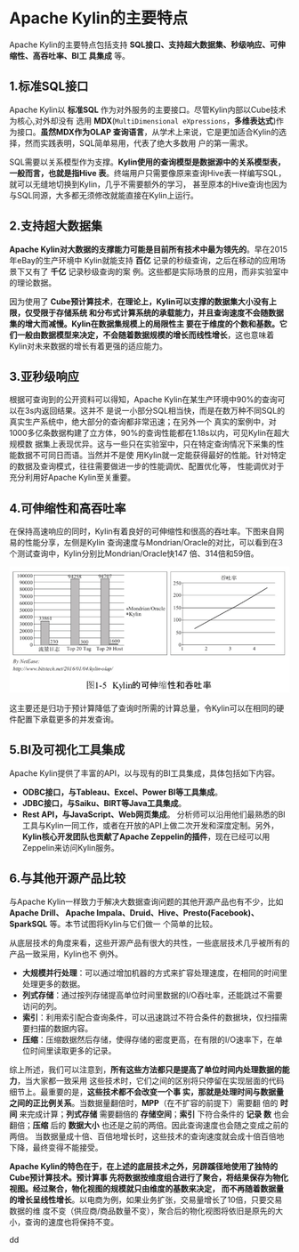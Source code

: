 Apache Kylin的主要特点
================================================================================
Apache Kylin的主要特点包括支持 **SQL接口、支持超大数据集、秒级响应、可伸缩性、高吞吐率、BI工
具集成** 等。

## 1.标准SQL接口
Apache Kylin以 **标准SQL** 作为对外服务的主要接口。尽管Kylin内部以Cube技术为核心,对外却没有
选用 **MDX**(`MultiDimensional eXpressions`，**多维表达式**)作为接口。**虽然MDX作为OLAP
查询语言**，从学术上来说，它是更加适合Kylin的选择，然而实践表明，SQL简单易用，代表了绝大多数用
户的第一需求。

SQL需要以关系模型作为支撑。**Kylin使用的查询模型是数据源中的关系模型表，一般而言，也就是指Hive
表**。终端用户只需要像原来查询Hive表一样编写SQL，就可以无缝地切换到Kylin，几乎不需要额外的学习，
甚至原本的Hive查询也因为与SQL同源，大多都无须修改就能直接在Kylin上运行。

## 2.支持超大数据集
**Apache Kylin对大数据的支撑能力可能是目前所有技术中最为领先的**。早在2015年eBay的生产环境中
Kylin就能支持 **百亿** 记录的秒级查询，之后在移动的应用场景下又有了 **千亿** 记录秒级查询的案
例。这些都是实际场景的应用，而非实验室中的理论数据。

因为使用了 **Cube预计算技术**，**在理论上，Kylin可以支撑的数据集大小没有上限，仅受限于存储系统
和分布式计算系统的承载能力，并且查询速度不会随数据集的增大而减慢。Kylin在数据集规模上的局限性主
要在于维度的个数和基数。它们一般由数据模型来决定，不会随着数据规模的增长而线性增长**，这也意味着
Kylin对未来数据的增长有着更强的适应能力。

## 3.亚秒级响应
根据可查询到的公开资料可以得知，Apache Kylin在某生产环境中90%的查询可以在3s内返回结果。这并不
是说一小部分SQL相当快，而是在数万种不同SQL的真实生产系统中，绝大部分的查询都非常迅速；在另外一个
真实的案例中，对1000多亿条数据构建了立方体，90%的查询性能都在1.18s以内，可见Kylin在超大规模数
据集上表现优异。这与一些只在实验室中，只在特定查询情况下采集的性能数据不可同日而语。当然并不是使
用Kylin就一定能获得最好的性能。针对特定的数据及查询模式，往往需要做进一步的性能调优、配置优化等，
性能调优对于充分利用好Apache Kylin至关重要。

## 4.可伸缩性和高吞吐率
在保持高速响应的同时，Kylin有着良好的可伸缩性和很高的吞吐率。下图来自网易的性能分享，左侧是Kylin
查询速度与Mondrian/Oracle的对比，可以看到在3个测试查询中，Kylin分别比Mondrian/Oracle快147
倍、314倍和59倍。

![kylin可伸缩性和高吞吐率](img/3.png)

这主要还是归功于预计算降低了查询时所需的计算总量，令Kylin可以在相同的硬件配置下承载更多的并发查询。

## 5.BI及可视化工具集成
Apache Kylin提供了丰富的API，以与现有的BI工具集成，具体包括如下内容。
+ **ODBC接口，与Tableau、Excel、Power BI等工具集成**。
+ **JDBC接口，与Saiku、BIRT等Java工具集成**。
+ **Rest API，与JavaScript、Web网页集成**。
分析师可以沿用他们最熟悉的BI工具与Kylin一同工作，或者在开放的API上做二次开发和深度定制。另外，
**Kylin核心开发团队也贡献了Apache Zeppelin的插件**，现在已经可以用Zeppelin来访问Kylin服务。

## 6.与其他开源产品比较
与Apache Kylin一样致力于解决大数据查询问题的其他开源产品也有不少，比如 **Apache Drill、
Apache Impala、Druid、Hive、Presto(Facebook)、SparkSQL** 等。本节试图将Kylin与它们做一
个简单的比较。

从底层技术的角度来看，这些开源产品有很大的共性，一些底层技术几乎被所有的产品一致采用，Kylin也不
例外。
+ **大规模并行处理**：可以通过增加机器的方式来扩容处理速度，在相同的时间里处理更多的数据。
+ **列式存储**：通过按列存储提高单位时间里数据的I/O吞吐率，还能跳过不需要访问的列。
+ **索引**：利用索引配合查询条件，可以迅速跳过不符合条件的数据块，仅扫描需要扫描的数据内容。
+ **压缩**：压缩数据然后存储，使得存储的密度更高，在有限的I/O速率下，在单位时间里读取更多的记录。

综上所述，我们可以注意到，**所有这些方法都只是提高了单位时间内处理数据的能力**，当大家都一致采用
这些技术时，它们之间的区别将只停留在实现层面的代码细节上。最重要的是，**这些技术都不会改变一个事
实，那就是处理时间与数据量之间的正比例关系**。当数据量翻倍时，**MPP**（在不扩容的前提下）需要翻
倍的 **时间** 来完成计算；**列式存储** 需要翻倍的 **存储空间**；**索引** 下符合条件的 **记录
数** 也会翻倍；**压缩** 后的 **数据大小** 也还是之前的两倍。因此查询速度也会随之变成之前的两倍。
当数据量成十倍、百倍地增长时，这些技术的查询速度就会成十倍百倍地下降，最终变得不能接受。

**Apache Kylin的特色在于，在上述的底层技术之外，另辟蹊径地使用了独特的Cube预计算技术。预计算事
先将数据按维度组合进行了聚合，将结果保存为物化视图。经过聚合，物化视图的规模就只由维度的基数来决定，
而不再随着数据量的增长呈线性增长**。以电商为例，如果业务扩张，交易量增长了10倍，只要交易数据的维
度不变（供应商/商品数量不变），聚合后的物化视图将依旧是原先的大小，查询的速度也将保持不变。






































dd
